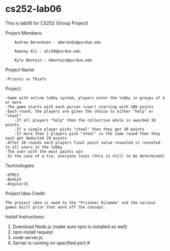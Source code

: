 # cs252-lab06
This is lab06 for CS252 (Group Project)

Project Members:

		Andrew Berendsen - aberends@purdue.edu

		Ramsey Ali - ali59@purdue.edu

		Kyle Bentain - kbentain@purdue.edu
  
  Project Name:
  
    -Priests vs Thiefs
  
  Project:
  
    -Game with online lobby system, players enter the lobby in groups of 4 or more
    -The game starts with each person (user) starting with 100 points
    -Each round, the players are given the choice to either "help" or "steal" 
    	-If all players "help" then the collective whole is awarded 10 points
    	-If a single player picks "steal" then they get 30 points
    	-If more than 2 players pick "steal" in the same round then they each get deducted 20 points
    -After 10 rounds each players final point value revealed is revealed to all users in the lobby
    -The user with the most points win
    -In the case of a tie, everyone loses (this is still to be determined)
  
  Technologies:
  
    -HTML5
    -NodeJS
    -AngularJS
    
Project Idea Credit:

    The project idea is owed to the "Prisoner Dilemma" and the various games built prior that work off the concept.
    
Install Instructions:

1) Download Node.js (make sure npm is installed as well)
2) npm install request
3) node server.js
4) Server is running on specified port #
